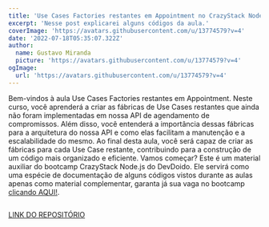 ```yaml
---
title: 'Use Cases Factories restantes em Appointment no CrazyStack Node.js'
excerpt: 'Nesse post explicarei alguns códigos da aula.'
coverImage: 'https://avatars.githubusercontent.com/u/13774579?v=4'
date: '2022-07-18T05:35:07.322Z'
author:
  name: Gustavo Miranda
  picture: 'https://avatars.githubusercontent.com/u/13774579?v=4'
ogImage:
  url: 'https://avatars.githubusercontent.com/u/13774579?v=4'
---
```

Bem-vindos à aula Use Cases Factories restantes em Appointment. Neste curso, você aprenderá a criar as fábricas de Use Cases restantes que ainda não foram implementadas em nossa API de agendamento de compromissos. Além disso, você entenderá a importância dessas fábricas para a arquitetura do nossa API e como elas facilitam a manutenção e a escalabilidade do mesmo. Ao final desta aula, você será capaz de criar as fábricas para cada Use Case restante, contribuindo para a construção de um código mais organizado e eficiente. Vamos começar?
Este é um material auxiliar do bootcamp CrazyStack Node.js do DevDoido. Ele servirá como uma espécie de documentação de alguns códigos vistos durante as aulas apenas como material complementar, garanta já sua vaga no bootcamp [clicando AQUI!](https://crazystack.com.br).

```typescript

``` 



[LINK DO REPOSITÓRIO](https://github.com/gumiranda/CrazyStackNodeJs)